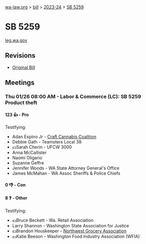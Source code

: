 [wa-law.org](/) > [bill](/bill/) > [2023-24](/bill/2023-24/) > [SB 5259](/bill/2023-24/sb/5259/)

# SB 5259
[leg.wa.gov](https://app.leg.wa.gov/billsummary?BillNumber=5259&Year=2023&Initiative=false)

## Revisions
* [Original Bill](1/)

## Meetings
### Thu 01/26 08:00 AM - Labor & Commerce (LC): SB 5259 Product theft
#### 123 👍 - Pro
Testifying:
* Adan Espino Jr - [Craft Cannabis Coalition](/org/craft_cannabis_coalition/)
* Debbie Gath - Teamsters Local 38
* 💵Sarah Cherin - UFCW 3000
* Anna McCallister
* Naomi Oligario
* Suzanne Geffre
* Jennifer Woods - WA State Attorney General's Office
* James McMahan - WA Assoc Sheriffs & Police Chiefs

#### 0 👎 - Con

#### 8 ❓ - Other
Testifying:
* 💵Bruce Beckett - Wa. Retail Association
* Larry  Shannon - Washington State Association for Justice
* 💵Brandon Houskeeper - [Northwest Grocery Association](/org/northwest_grocery_association/)
* 💵Katie Beeson - Washington Food Industry Association (WFIA)
